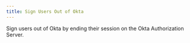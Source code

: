 ```yaml
---
title: Sign Users Out of Okta
---
```


Sign users out of Okta by ending their session on the Okta Authorization Server.

<StackSelector snippet="remotesignout"/>

<NextSectionLink/>